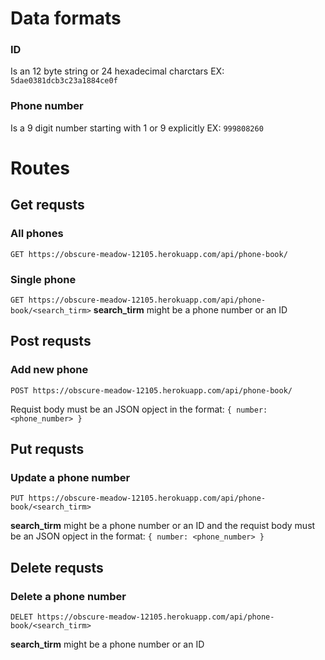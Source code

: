 # Data formats
### ID 
Is an 12 byte string or 24 hexadecimal charctars EX: `5dae0381dcb3c23a1884ce0f`

### Phone number 
Is a 9 digit number starting with 1 or 9 explicitly EX: `999808260`


# Routes

## Get requsts 
### All phones 
`GET https://obscure-meadow-12105.herokuapp.com/api/phone-book/`

### Single phone 
`GET https://obscure-meadow-12105.herokuapp.com/api/phone-book/<search_tirm>`
**search_tirm** might be a phone number or an ID 

## Post requsts
### Add new phone
`POST https://obscure-meadow-12105.herokuapp.com/api/phone-book/`

Requist body must be an JSON opject in the format: `{ number: <phone_number> }`

## Put requsts 
### Update a phone number 
`PUT https://obscure-meadow-12105.herokuapp.com/api/phone-book/<search_tirm>`

**search_tirm** might be a phone number or an ID 
and the requist body must be an JSON opject in the format: `{ number: <phone_number> }`

## Delete requsts 
### Delete a phone number 
`DELET https://obscure-meadow-12105.herokuapp.com/api/phone-book/<search_tirm>`

**search_tirm** might be a phone number or an ID 
